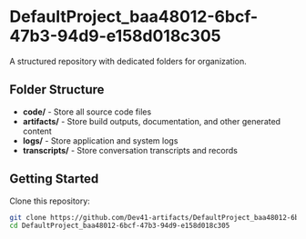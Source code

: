 # DefaultProject_baa48012-6bcf-47b3-94d9-e158d018c305
A structured repository with dedicated folders for organization.

## Folder Structure

- **code/** - Store all source code files
- **artifacts/** - Store build outputs, documentation, and other generated content
- **logs/** - Store application and system logs
- **transcripts/** - Store conversation transcripts and records

## Getting Started

Clone this repository:
```bash
git clone https://github.com/Dev41-artifacts/DefaultProject_baa48012-6bcf-47b3-94d9-e158d018c305
cd DefaultProject_baa48012-6bcf-47b3-94d9-e158d018c305
```
